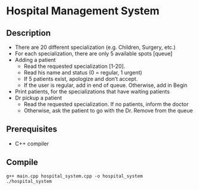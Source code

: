 # Hospital Management System

## Description

- There are 20 different specialization (e.g. Children, Surgery, etc.)
- For each specialization, there are only 5 available spots [queue]
- Adding a patient
    - Read the requested specialization [1-20].
    - Read his name and status (0 = regular, 1 urgent)
    - If 5 patients exist, apologize and don’t accept.
    - If the user is regular, add in end of queue. Otherwise, add in Begin
- Print patients, for the specializations that have waiting patients
- Dr pickup a patient
    - Read the requested specialization. If no patients, inform the doctor
    - Otherwise, ask the patient to go with the Dr. Remove from the queue

## Prerequisites

- C++ compiler

## Compile

```
g++ main.cpp hospital_system.cpp -o hospital_system
./hospital_system
```
